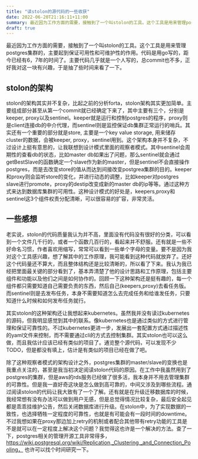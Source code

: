 ```yaml
---
title: "读stolon的源代码的一些收获"
date: 2022-06-20T21:16:11+11:00
summary: 最近因为工作方面的需要，接触到了一个叫stolon的工具。这个工具是用来管理postgres集群的，主要起到保证可用性和可维护性的作用。代码是用go写的，距今已经有6，7年的时间了。主要代码几乎就是一个人写的，总commit也不多，正好我对这一块有兴趣，于是抽了些时间来看了一下。
draft: true
---
```


最近因为工作方面的需要，接触到了一个叫stolon的工具。这个工具是用来管理postgres集群的，主要起到保证可用性和可维护性的作用。代码是用go写的，距今已经有6，7年的时间了。主要代码几乎就是一个人写的，总commit也不多，正好我对这一块有兴趣，于是抽了些时间来看了一下。

## stolon的架构

stolon的架构其实并不复杂，比起之前的分析forta，stolon架构其实更加简单。主要组成部分甚至从第一个commit就已经确定下来了，其中主要有三个，分别是keeper, proxy以及sentinel。keeper就是运行和控制postgres的程序，proxy则是client连接db的中介代理，而sentinel则是监控保证db集群正常运行的哨兵。其实还有一个重要的部分就是store, 主要是一个key value storage, 用来储存cluster的数据，会被keeper, proxy，sentinel用到。这个架构本身并不复杂，不过设计上挺有意思的，让我联想到设计模式里面的观察者模式。其中sentinel会周期性的查看db的状态，比如master db如果出了问题，那么sentinel就会通过getBestSlave的函数确定一个slave作为新的master，但是sentinel不会直接操作postgres，而是去改变store的值从而达到间接改变postgrea集群的目的。keeper和proxy则会监听store的变化，并进行动态的调整，比如keeper对postgres slave进行promote，proxy的destip改变成新的master db的ip等等。通过这种方式来达到数据库集群的可用性。这种设计模式的好处是，keepers,proxy和sentinel这3个组件权责分配清晰，可以很容易的扩容，非常灵活。

## 一些感想

老实说，stolon的代码质量我认为并不高，里面没有代码没有很好的分类，可以看到一个文件几千行的，或者一个函数几百行的，看起来并不舒服。还有就是一些不好命名习惯，作者喜欢用缩写，常常可以看到一些单个字母的变量。要不是因为我对这个工具感兴趣，想了解其中的工作原理，我可能看到这种代码就放弃了。还好这个代码量还不算大，而且整体结构还是比较清晰的，所以看了下来。我认为我已经把里面最关键的部分看到了，基本弄清楚了他的设计思路和工作原理，包括主要组件和功能以及他们之间是如何协作的。回顾一下这种架构还是挺有趣的，每一个组件都只需要知道自己需要负责的东西，然后自己(keepers,proxy)去看任务版。而sentinel则是去发布任务，本身不需要知道怎么去完成任务和给谁发任务，只要知道什么时候和如何发布任务就行。

其实stolon的这种架构还让我想起来kubernetes。虽然我并没有读过kubernetes的源码，但我明显感觉到其中的联系。像kubernetes也是通过类似的方式进行管理和保证可靠性的。不过kubernetes更进一步，发展出一套配置方式通过描述性的yaml文件来控制，而不需要通过cli的方式去控制集群。其实stolon也可以这么做，而且我估计应该已经有类似的项目了。通览整个源代码，可以发现不少TODO，但是都没有填上，估计是有类似的项目已经在做了吧。

除了这种观察者模式的架构设计之外，postgres集群的master/slave的变换也是我重点关注的，甚至是我当初决定阅读stolon代码的原因。在工作中我虽然用到了postgres的集群，但是aws的rds服务已经做了很多活，我本身并不用去管理集群的可靠性。但是我一直好奇这块是怎么做到高可靠的，中间又涉及到哪些流程。通过阅读stolon的代码让我大致有了一个了解。还有就是在升级迁移数据库的时候，我经常想有没有办法可以做到用户无感，但是总觉得情况比较复杂，最后安全起见都是乖乖挂维护公告，然后关闭数据库进行升级。在stolon中，为了实现数据的一致性，也选择牺牲一定程度的可靠性，也就是有可能会有一段时间的downtime。不过我想如果在proxy那边加上retry的机制或者配合其他带有retry功能的工具是不是就可以在一定程度上解决这个问题？我觉得这也许是一个解决的方法。查了一下，postgres相关的管理开源工具非常得多，https://wiki.postgresql.org/wiki/Replication,_Clustering,_and_Connection_Pooling， 也许可以找个时间研究一下。

